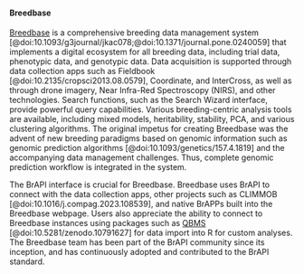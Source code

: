 #### Breedbase

<!-- Lukas -->
[Breedbase](https://breedbase.org/) is a comprehensive breeding data management system [@doi:10.1093/g3journal/jkac078;@doi:10.1371/journal.pone.0240059] that implements a digital ecosystem for all breeding data, including trial data, phenotypic data, and genotypic data. Data acquisition is supported through data collection apps such as Fieldbook [@doi:10.2135/cropsci2013.08.0579], Coordinate, and InterCross, as well as through drone imagery, Near Infra-Red Spectroscopy (NIRS), and other technologies. Search functions, such as the Search Wizard interface, provide powerful query capabilities. Various breeding-centric analysis tools are available, including mixed models, heritability, stability, PCA, and various clustering algorithms. The original impetus for creating Breedbase was the advent of new breeding paradigms based on genomic information such as genomic prediction algorithms [@doi:10.1093/genetics/157.4.1819] and the accompanying data management challenges. Thus, complete genomic prediction workflow is integrated in the system. 

The BrAPI interface is crucial for Breedbase. Breedbase uses BrAPI to connect with the data collection apps, other projects such as CLIMMOB [@doi:10.1016/j.compag.2023.108539], and native BrAPPs built into the Breedbase webpage. Users also appreciate the ability to connect to Breedbase instances using packages such as [QBMS](https://icarda-git.github.io/QBMS) [@doi:10.5281/zenodo.10791627] for data import into R for custom analyses. The Breedbase team has been part of the BrAPI community since its inception, and has continuously adopted and contributed to the BrAPI standard.
